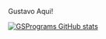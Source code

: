 Gustavo Aqui!

[![GSPrograms GitHub stats](https://github-readme-stats.vercel.app/api?username=GSPrograms)](https://github.com/anuraghazra/github-readme-stats)
